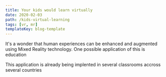```yaml
---
title: Your kids would learn virtually
date: 2020-02-03
path: /kids-virtual-learning
tags: [vr, mr]
templateKey: blog-template
---
```

It's a wonder that human experiences can be enhanced and augmented using Mixed Reality technology. One possible application of this is education

This application is already being implented in several classrooms accross several countries